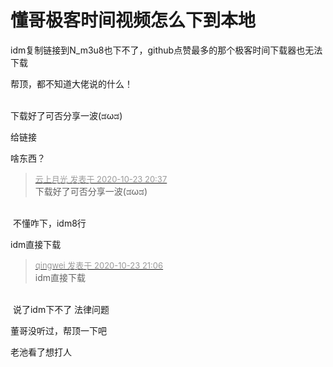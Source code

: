 # 懂哥极客时间视频怎么下到本地


idm复制链接到N_m3u8也下不了，github点赞最多的那个极客时间下载器也无法下载

帮顶，都不知道大佬说的什么！<br />
<br />
<img src="static/image/smiley/default/lol.gif" smilieid="12" border="0" alt="" /><img src="static/image/smiley/default/lol.gif" smilieid="12" border="0" alt="" /><img src="static/image/smiley/default/lol.gif" smilieid="12" border="0" alt="" />

下载好了可否分享一波(ಡωಡ) 

给链接<br />


啥东西？

<div class="quote"><blockquote><font size="2"><a href="https://www.hostloc.com/forum.php?mod=redirect&amp;goto=findpost&amp;pid=9343101&amp;ptid=757756" target="_blank"><font color="#999999">云上月光 发表于 2020-10-23 20:37</font></a></font><br />
下载好了可否分享一波(ಡωಡ)</blockquote></div><br />
<img src="static/image/smiley/yct/022.gif" smilieid="42" border="0" alt="" /> 不懂咋下，idm8行

idm直接下载

<div class="quote"><blockquote><font size="2"><a href="https://www.hostloc.com/forum.php?mod=redirect&amp;goto=findpost&amp;pid=9343242&amp;ptid=757756" target="_blank"><font color="#999999">qingwei 发表于 2020-10-23 21:06</font></a></font><br />
idm直接下载</blockquote></div><br />
<img src="static/image/smiley/yct/003.gif" smilieid="50" border="0" alt="" /> 说了idm下不了 法律问题

董哥没听过，帮顶一下吧

老池看了想打人

